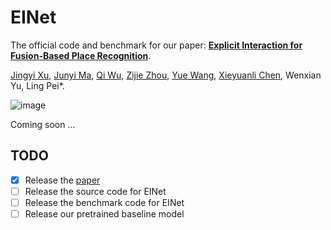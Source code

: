 # EINet
The official code and benchmark for our paper: [**Explicit Interaction for Fusion-Based Place Recognition**](https://arxiv.org/abs/2402.17264).

[Jingyi Xu](https://github.com/BIT-XJY), [Junyi Ma](https://github.com/BIT-MJY),  [Qi Wu](https://github.com/Gatsby23), [Zijie Zhou](https://github.com/ZhouZijie77), [Yue Wang](https://scholar.google.com.hk/citations?hl=zh-CN&user=N543LSoAAAAJ), [Xieyuanli Chen](https://github.com/Chen-Xieyuanli), Wenxian Yu, Ling Pei*.

![image](https://github.com/BIT-XJY/EINet/assets/83287843/c560b31c-86d0-4ec8-a1b0-c6b8da79db0f)


Coming soon ...

## TODO
- [X] Release the [paper](https://arxiv.org/abs/2402.17264)
- [ ] Release the source code for EINet
- [ ] Release the benchmark code for EINet
- [ ] Release our pretrained baseline model
